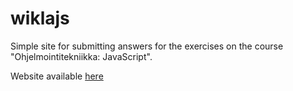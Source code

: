 # wiklajs

Simple site for submitting answers for the exercises on the course "Ohjelmointitekniikka: JavaScript".

Website available [here](http://walther.github.io/wiklajs/)
